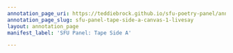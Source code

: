 ```yaml
---
annotation_page_uri: https://teddiebrock.github.io/sfu-poetry-panel/annotations/sfu-panel-tape-side-a-canvas-1-livesay.json
annotation_page_slug: sfu-panel-tape-side-a-canvas-1-livesay
layout: annotation_page
manifest_label: 'SFU Panel: Tape Side A'

---
```

